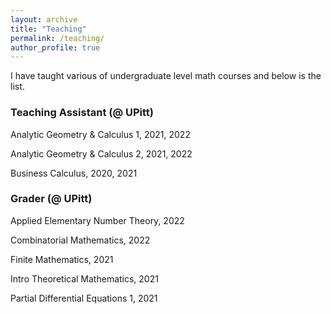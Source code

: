 ```yaml
---
layout: archive
title: "Teaching"
permalink: /teaching/
author_profile: true
---
```


I have taught various of undergraduate level math courses and below is the list.


### Teaching Assistant (@ UPitt)

<!-- #### MIT -->

Analytic Geometry & Calculus 1, 2021, 2022

Analytic Geometry & Calculus 2, 2021, 2022

Business Calculus, 2020, 2021

### Grader (@ UPitt)

Applied Elementary Number Theory, 2022

Combinatorial Mathematics, 2022

Finite Mathematics, 2021

Intro Theoretical Mathematics, 2021

Partial Differential Equations 1, 2021
